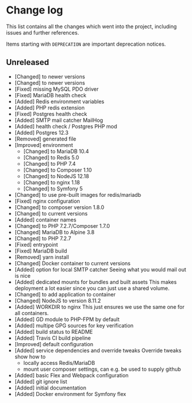 # Change log

This list contains all the changes which went into the project, including issues
and further references.

Items starting with `DEPRECATION` are important deprecation notices.

## Unreleased

-   [Changed] to newer versions
-   [Changed] to newer versions
-   [Fixed] missing MySQL PDO driver
-   [Fixed] MariaDB health check
-   [Added] Redis environment variables
-   [Added] PHP redis extension
-   [Fixed] Postgres health check
-   [Added] SMTP mail catcher MailHog
-   [Added] health check / Postgres PHP mod
-   [Added] Postgres 12.3
-   [Removed] generated file
-   [Improved] environment
    -   [Changed] to MariaDB 10.4
    -   [Changed] to Redis 5.0
    -   [Changed] to PHP 7.4
    -   [Changed] to Composer 1.10
    -   [Changed] to NodeJS 12.18
    -   [Changed] to nginx 1.18
    -   [Changed] to Symfony 5
-   [Changed] to use pre-built images for redis/mariadb
-   [Fixed] nginx configuration
-   [Changed] to composer version 1.8.0
-   [Changed] to current versions
-   [Added] container names
-   [Changed] to PHP 7.2.7/Composer 1.7.0
-   [Changed] MariaDB to Alpine 3.8
-   [Changed] to PHP 7.2.7
-   [Fixed] entrypoint
-   [Fixed] MariaDB build
-   [Removed] yarn install
-   [Changed] Docker container to current versions
-   [Added] option for local SMTP catcher
    Seeing what you would mail out is nice
-   [Added] dedicated mounts for bundles and built assets
    This makes deployment a lot easier since you can just use a shared
    volume.
-   [Changed] to add application to container
-   [Changed] NodeJS to version 8.11.2
-   [Added] WORKDIR to nginx
    This just ensures we use the same one for all containers.
-   [Added] GD module to PHP-FPM by default
-   [Added] multipe GPG sources for key verification
-   [Added] build status to README
-   [Added] Travis CI build pipeline
-   [Improved] default configuration
-   [Added] service dependencies and override tweaks
    Override tweaks show how to
    -   locally access Redis/MariaDB
    -   mount user composer settings, can e.g. be used to supply github
-   [Added] basic Flex and Webpack configuration
-   [Added] git ignore list
-   [Added] initial documentation
-   [Added] Docker environment for Symfony flex
